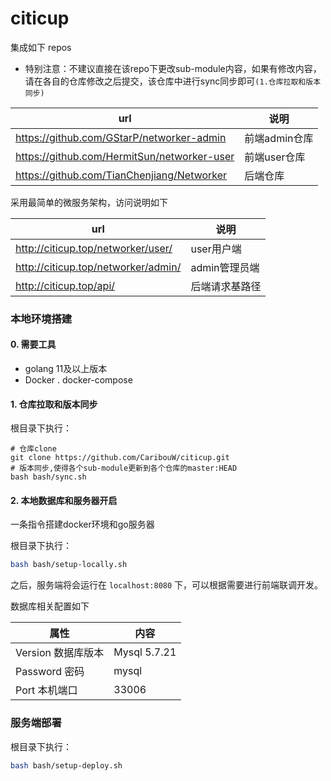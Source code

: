 # citicup

集成如下 repos

- 特别注意：不建议直接在该repo下更改sub-module内容，如果有修改内容，请在各自的仓库修改之后提交，该仓库中进行sync同步即可`(1.仓库拉取和版本同步)`

| url                                         | 说明          |
| ------------------------------------------- | ------------- |
| https://github.com/GStarP/networker-admin   | 前端admin仓库 |
| https://github.com/HermitSun/networker-user | 前端user仓库  |
| https://github.com/TianChenjiang/Networker  | 后端仓库      |

采用最简单的微服务架构，访问说明如下

| url                                 | 说明           |
| ----------------------------------- | -------------- |
| http://citicup.top/networker/user/  | user用户端     |
| http://citicup.top/networker/admin/ | admin管理员端  |
| http://citicup.top/api/             | 后端请求基路径 |

### 本地环境搭建

#### 0. 需要工具

- golang 11及以上版本
- Docker . docker-compose

#### 1. 仓库拉取和版本同步

根目录下执行：

```
# 仓库clone
git clone https://github.com/CaribouW/citicup.git
# 版本同步,使得各个sub-module更新到各个仓库的master:HEAD
bash bash/sync.sh
```

#### 2. 本地数据库和服务器开启

一条指令搭建docker环境和go服务器

根目录下执行：

```bash
bash bash/setup-locally.sh
```

之后，服务端将会运行在 `localhost:8080` 下，可以根据需要进行前端联调开发。

数据库相关配置如下

| 属性               | 内容         |
| ------------------ | ------------ |
| Version 数据库版本 | Mysql 5.7.21 |
| Password 密码      | mysql        |
| Port 本机端口      | 33006        |

### 服务端部署

根目录下执行：

```bash
bash bash/setup-deploy.sh
```

